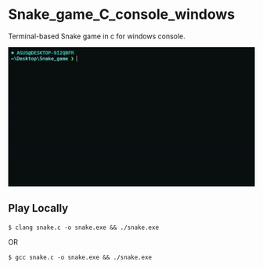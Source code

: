# Snake_game_C_console_windows

Terminal-based Snake game in c for windows console.

![scrrenshot](https://raw.githubusercontent.com/shantoislam6/Snake_game_C_console_windows/main/ezgif-4-08c7ccd4a7.gif)
## Play Locally
```
$ clang snake.c -o snake.exe && ./snake.exe
```
OR
```
$ gcc snake.c -o snake.exe && ./snake.exe
```
